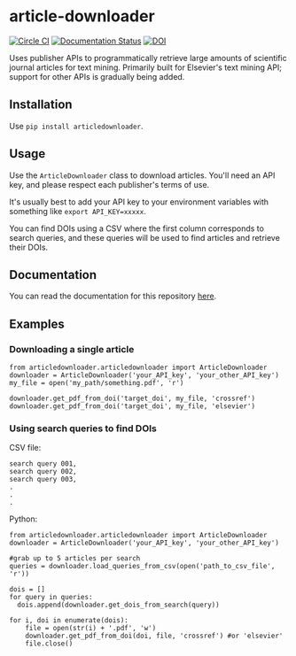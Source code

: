 article-downloader
==================
[![Circle CI](https://circleci.com/gh/olivettigroup/article-downloader.svg?style=svg&circle-token=c5aed981b2738abfba780c85e74c89a11c8debe6)](https://circleci.com/gh/olivettigroup/article-downloader) [![Documentation Status](https://readthedocs.org/projects/article-downloader/badge/?version=latest)](https://readthedocs.org/projects/article-downloader/?badge=latest) [![DOI](https://zenodo.org/badge/19479/eddotman/article-downloader.svg)](https://zenodo.org/badge/latestdoi/19479/eddotman/article-downloader)


Uses publisher APIs to programmatically retrieve large amounts of scientific journal articles for text mining.
Primarily built for Elsevier's text mining API; support for other APIs is gradually being added.

## Installation
Use `pip install articledownloader`.

## Usage
Use the `ArticleDownloader` class to download articles. You'll need an API key, and please respect each publisher's terms of use.

It's usually best to add your API key to your environment variables with something like `export API_KEY=xxxxx`.

You can find DOIs using a CSV where the first column corresponds to search queries, and these queries will be used to find articles and retrieve their DOIs.

## Documentation
You can read the documentation for this repository [here](http://article-downloader.readthedocs.org/en/latest/).

## Examples

### Downloading a single article
    from articledownloader.articledownloader import ArticleDownloader
    downloader = ArticleDownloader('your_API_key', 'your_other_API_key')
    my_file = open('my_path/something.pdf', 'r')

    downloader.get_pdf_from_doi('target_doi', my_file, 'crossref')
    downloader.get_pdf_from_doi('target_doi', my_file, 'elsevier')

### Using search queries to find DOIs
CSV file:

    search query 001,
    search query 002,
    search query 003,
    .
    .
    .

Python:

    from articledownloader.articledownloader import ArticleDownloader
    downloader = ArticleDownloader('your_API_key', 'your_other_API_key')

    #grab up to 5 articles per search
    queries = downloader.load_queries_from_csv(open('path_to_csv_file', 'r'))

    dois = []
    for query in queries:
      dois.append(downloader.get_dois_from_search(query))

    for i, doi in enumerate(dois):
        file = open(str(i) + '.pdf', 'w')
        downloader.get_pdf_from_doi(doi, file, 'crossref') #or 'elsevier'
        file.close()
